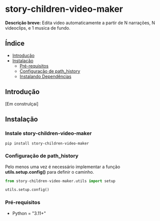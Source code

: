 # story-children-video-maker
**Descrição breve:** Edita video automaticamente a partir de N narrações, N videoclips, e 1 musica de fundo.

## Índice

- [Introdução](#introdução)
- [Instalação](#instalação)
  - [Pré-requisitos](#pré-requisitos)
  - [Configuração de path_history](#configuração-de-path_history)
  - [Instalando Dependências](#instalando-dependências)

## Introdução

[Em construlçai]

## Instalação

### Instale story-children-video-maker


```shell
pip install story-children-video-maker

```

### Configuração de path_history

Pelo menos uma vez é necessário implementar a função **utils.setup.config()** para definir o caminho.


```python
from story-children-video-maker.utils import setup

utils.setup.config()

```
### Pré-requisitos


- Python = "3.11+"

